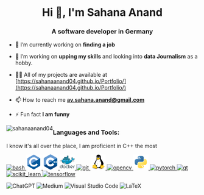 
<h1 align="center">Hi 👋, I'm Sahana Anand</h1>
<h3 align="center">A software developer in Germany</h3>


- 🔭 I’m currently working on **finding a job**

- 🌱 I’m working on **upping my skills** and looking into **data Journalism** as a hobby.

- 👨‍💻 All of my projects are available at [https://sahanaanand04.github.io/Portfolio/](https://sahanaanand04.github.io/Portfolio/)

- 📫 How to reach me **av.sahana.anand@gmail.com**

- ⚡ Fun fact **I am funny**

<p align="left">
</p>
<p><img align="left" src="https://github-readme-stats.vercel.app/api/top-langs?username=sahanaanand04&show_icons=true&locale=en&layout=compact" alt="sahanaanand04" /></p>
<h3 align="left">Languages and Tools:</h3> 

<p> I know it's all over the place, I am proficient in C++ the most</p>

<p align="left"> <a href="https://www.gnu.org/software/bash/" target="_blank" rel="noreferrer"> <img src="https://www.vectorlogo.zone/logos/gnu_bash/gnu_bash-icon.svg" alt="bash" width="40" height="40"/> </a> <a href="https://www.cprogramming.com/" target="_blank" rel="noreferrer"> <img src="https://raw.githubusercontent.com/devicons/devicon/master/icons/c/c-original.svg" alt="c" width="40" height="40"/> </a> <a href="https://www.w3schools.com/cpp/" target="_blank" rel="noreferrer"> <img src="https://raw.githubusercontent.com/devicons/devicon/master/icons/cplusplus/cplusplus-original.svg" alt="cplusplus" width="40" height="40"/> </a> <a href="https://www.w3schools.com/css/" target="_blank" rel="noreferrer">  <a href="https://www.docker.com/" target="_blank" rel="noreferrer"> <img src="https://raw.githubusercontent.com/devicons/devicon/master/icons/docker/docker-original-wordmark.svg" alt="docker" width="40" height="40"/> </a> <a href="https://git-scm.com/" target="_blank" rel="noreferrer"> <img src="https://www.vectorlogo.zone/logos/git-scm/git-scm-icon.svg" alt="git" width="40" height="40"/> </a>  <a href="https://www.linux.org/" target="_blank" rel="noreferrer"> <img src="https://raw.githubusercontent.com/devicons/devicon/master/icons/linux/linux-original.svg" alt="linux" width="40" height="40"/> </a>   <a href="https://opencv.org/" target="_blank" rel="noreferrer"> <img src="https://www.vectorlogo.zone/logos/opencv/opencv-icon.svg" alt="opencv" width="40" height="40"/> </a> <a href="https://www.python.org" target="_blank" rel="noreferrer"> <img src="https://raw.githubusercontent.com/devicons/devicon/master/icons/python/python-original.svg" alt="python" width="40" height="40"/> </a> <a href="https://pytorch.org/" target="_blank" rel="noreferrer"> <img src="https://www.vectorlogo.zone/logos/pytorch/pytorch-icon.svg" alt="pytorch" width="40" height="40"/> </a> <a href="https://www.qt.io/" target="_blank" rel="noreferrer"> <img src="https://upload.wikimedia.org/wikipedia/commons/0/0b/Qt_logo_2016.svg" alt="qt" width="40" height="40"/> </a> <a href="https://scikit-learn.org/" target="_blank" rel="noreferrer"> <img src="https://upload.wikimedia.org/wikipedia/commons/0/05/Scikit_learn_logo_small.svg" alt="scikit_learn" width="40" height="40"/> </a> <a href="https://www.tensorflow.org" target="_blank" rel="noreferrer"> <img src="https://www.vectorlogo.zone/logos/tensorflow/tensorflow-icon.svg" alt="tensorflow" width="40" height="40"/> </a> </p>

 ![ChatGPT](https://img.shields.io/badge/chatGPT-74aa9c?style=for-the-badge&logo=openai&logoColor=white)
![Medium](https://img.shields.io/badge/Medium-12100E?style=for-the-badge&logo=medium&logoColor=white)
![Visual Studio Code](https://img.shields.io/badge/Visual%20Studio%20Code-0078d7.svg?style=for-the-badge&logo=visual-studio-code&logoColor=white)
	![LaTeX](https://img.shields.io/badge/latex-%23008080.svg?style=for-the-badge&logo=latex&logoColor=white)





